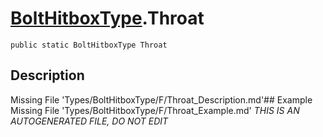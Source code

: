 # [BoltHitboxType](Types/BoltHitboxType.md).Throat
`public static BoltHitboxType Throat`
## Description
Missing File 'Types/BoltHitboxType/F/Throat_Description.md'## Example
Missing File 'Types/BoltHitboxType/F/Throat_Example.md'
*THIS IS AN AUTOGENERATED FILE, DO NOT EDIT*
